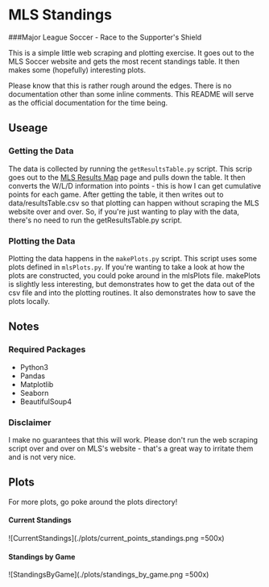 # MLS Standings
###Major League Soccer - Race to the Supporter's Shield

This is a simple little web scraping and plotting exercise. It goes out to the MLS Soccer website and gets the most recent standings table. It then makes some (hopefully) interesting plots.

Please know that this is rather rough around the edges. There is no documentation other than some inline comments. This README will serve as the official documentation for the time being.

## Useage

### Getting the Data
The data is collected by running the `getResultsTable.py` script. This scrip goes out to the [MLS Results Map](http://www.mlssoccer.com/results) page and pulls down the table. It then converts the W/L/D information into points - this is how I can get cumulative points for each game. After getting the table, it then writes out to data/resultsTable.csv so that plotting can happen without scraping the MLS website over and over. So, if you're just wanting to play with the data, there's no need to run the getResultsTable.py script.

### Plotting the Data
Plotting the data happens in the `makePlots.py` script. This script uses some plots defined in `mlsPlots.py`. If you're wanting to take a look at how the plots are constructed, you could poke around in the mlsPlots file. makePlots is slightly less interesting, but demonstrates how to get the data out of the csv file and into the plotting routines. It also demonstrates how to save the plots locally.

## Notes
### Required Packages
* Python3
* Pandas
* Matplotlib
* Seaborn
* BeautifulSoup4

### Disclaimer
I make no guarantees that this will work. Please don't run the web scraping script over and over on MLS's website - that's a great way to irritate them and is not very nice.

## Plots
For more plots, go poke around the plots directory!
#### Current Standings
![CurrentStandings](./plots/current_points_standings.png =500x)

#### Standings by Game
![StandingsByGame](./plots/standings_by_game.png =500x)